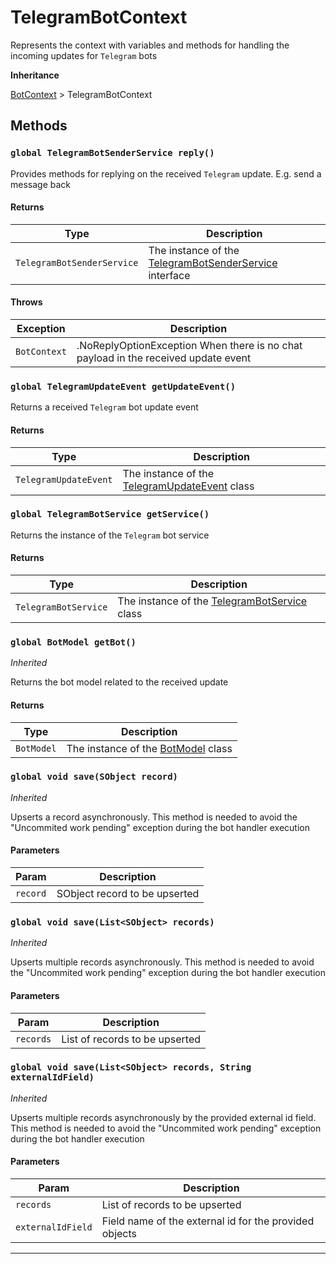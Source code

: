 # TelegramBotContext

Represents the context with variables and methods for handling the incoming updates for `Telegram` bots

**Inheritance**

[BotContext](/types/Classes/BotContext.md)
&gt;
TelegramBotContext

## Methods

### `global TelegramBotSenderService reply()`

Provides methods for replying on the received `Telegram` update. E.g. send a message back

#### Returns

| Type                       | Description                                                                                          |
| -------------------------- | ---------------------------------------------------------------------------------------------------- |
| `TelegramBotSenderService` | The instance of the [TelegramBotSenderService](/types/Classes/TelegramBotSenderService.md) interface |

#### Throws

| Exception    | Description                                                                        |
| ------------ | ---------------------------------------------------------------------------------- |
| `BotContext` | .NoReplyOptionException When there is no chat payload in the received update event |

### `global TelegramUpdateEvent getUpdateEvent()`

Returns a received `Telegram` bot update event

#### Returns

| Type                  | Description                                                                            |
| --------------------- | -------------------------------------------------------------------------------------- |
| `TelegramUpdateEvent` | The instance of the [TelegramUpdateEvent](/types/Classes/TelegramUpdateEvent.md) class |

### `global TelegramBotService getService()`

Returns the instance of the `Telegram` bot service

#### Returns

| Type                 | Description                                                                          |
| -------------------- | ------------------------------------------------------------------------------------ |
| `TelegramBotService` | The instance of the [TelegramBotService](/types/Classes/TelegramBotService.md) class |

### `global BotModel getBot()`

_Inherited_

Returns the bot model related to the received update

#### Returns

| Type       | Description                                                      |
| ---------- | ---------------------------------------------------------------- |
| `BotModel` | The instance of the [BotModel](/types/Classes/BotModel.md) class |

### `global void save(SObject record)`

_Inherited_

Upserts a record asynchronously. This method is needed to avoid the "Uncommited work pending" exception during the bot handler execution

#### Parameters

| Param    | Description                   |
| -------- | ----------------------------- |
| `record` | SObject record to be upserted |

### `global void save(List<SObject> records)`

_Inherited_

Upserts multiple records asynchronously. This method is needed to avoid the "Uncommited work pending" exception during the bot handler execution

#### Parameters

| Param     | Description                    |
| --------- | ------------------------------ |
| `records` | List of records to be upserted |

### `global void save(List<SObject> records, String externalIdField)`

_Inherited_

Upserts multiple records asynchronously by the provided external id field. This method is needed to avoid the "Uncommited work pending" exception during the bot handler execution

#### Parameters

| Param             | Description                                            |
| ----------------- | ------------------------------------------------------ |
| `records`         | List of records to be upserted                         |
| `externalIdField` | Field name of the external id for the provided objects |

---
